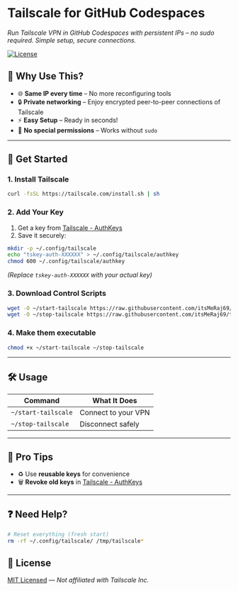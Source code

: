 # Tailscale for GitHub Codespaces  
*Run Tailscale VPN in GitHub Codespaces with persistent IPs – no sudo required. Simple setup, secure connections.*  

[![License](https://img.shields.io/badge/License-MIT-green.svg)](LICENSE)  

## 🌟 Why Use This?  
- 🌐 **Same IP every time** – No more reconfiguring tools  
- 🔒 **Private networking** – Enjoy encrypted peer-to-peer connections of Tailscale 
- ⚡ **Easy Setup** – Ready in seconds!  
- 🚫 **No special permissions** – Works without `sudo`  

---

## 🚀 Get Started  

### 1. Install Tailscale  
```bash
curl -fsSL https://tailscale.com/install.sh | sh
```

### 2. Add Your Key
1. Get a key from [Tailscale - AuthKeys](https://login.tailscale.com/admin/authkeys)
2. Save it securely:
```bash
mkdir -p ~/.config/tailscale
echo "tskey-auth-XXXXXX" > ~/.config/tailscale/authkey
chmod 600 ~/.config/tailscale/authkey
```
*(Replace `tskey-auth-XXXXXX` with your actual key)*

### 3. Download Control Scripts
```bash
wget -O ~/start-tailscale https://raw.githubusercontent.com/itsMeRaj69/tailscale-codespaces/main/scripts/start-tailscale
wget -O ~/stop-tailscale https://raw.githubusercontent.com/itsMeRaj69/tailscale-codespaces/main/scripts/stop-tailscale
```
### 4. Make them executable
```bash
chmod +x ~/start-tailscale ~/stop-tailscale
```

---

## 🛠️ Usage  
| Command | What It Does |  
|---------|--------------|  
| `~/start-tailscale` | Connect to your VPN |  
| `~/stop-tailscale`  | Disconnect safely |  

---

## 🔐 Pro Tips  
- ♻️ Use **reusable keys** for convenience  
- 🗑️ **Revoke old keys** in [Tailscale - AuthKeys](https://login.tailscale.com/admin/authkeys)  

---

## ❓ Need Help?
```bash
# Reset everything (fresh start)
rm -rf ~/.config/tailscale/ /tmp/tailscale*
```

## 📜 License  
[MIT Licensed](./LICENSE) — *Not affiliated with Tailscale Inc.*
